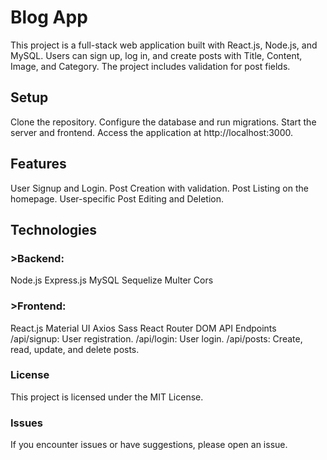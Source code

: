 <h1>Blog App</h1>
This project is a full-stack web application built with React.js, Node.js, and MySQL. Users can sign up, log in, and create posts with Title, Content, Image, and Category. The project includes validation for post fields.

<h2>Setup</h2>
Clone the repository.
Configure the database and run migrations.
Start the server and frontend.
Access the application at http://localhost:3000.
<h2>Features</h2>
User Signup and Login.
Post Creation with validation.
Post Listing on the homepage.
User-specific Post Editing and Deletion.
<h2>Technologies </h2>
<h3>>Backend:</h3>

Node.js
Express.js
MySQL
Sequelize
Multer
Cors
<h3>>Frontend: </h3

React.js
Material UI
Axios
Sass
React Router DOM
API Endpoints
/api/signup: User registration.
/api/login: User login.
/api/posts: Create, read, update, and delete posts.
<h3>License</h3>
This project is licensed under the MIT License.

<h3>Issues</h3>
If you encounter issues or have suggestions, please open an issue.
